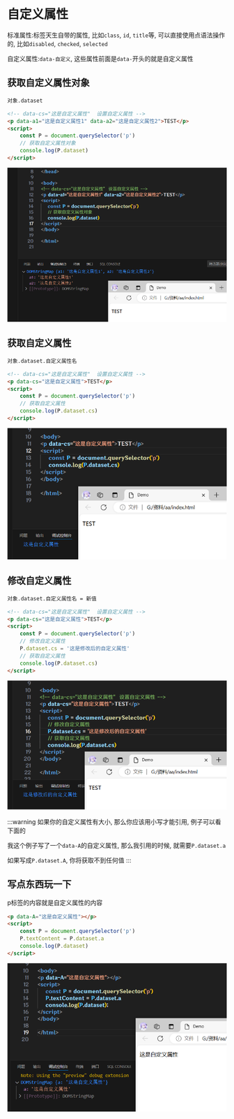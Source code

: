 # 自定义属性

标准属性:标签天生自带的属性, 比如`class`, `id`, `title`等, 可以直接使用点语法操作的, 比如`disabled`, `checked`, `selected`

自定义属性:`data-自定义`, 这些属性前面是`data-`开头的就是自定义属性

## 获取自定义属性对象

`对象.dataset`

```html
<!-- data-cs="这是自定义属性"  设置自定义属性 -->
<p data-a1="这是自定义属性1" data-a2="这是自定义属性2">TEST</p>
<script>
    const P = document.querySelector('p')
    // 获取自定义属性对象
    console.log(P.dataset)
</script>
```

![f352f6a8a94a091aaa22ad08cbd8674c5fdeb4ef](Assets/f352f6a8a94a091aaa22ad08cbd8674c5fdeb4ef.png)

## 获取自定义属性

`对象.dataset.自定义属性名`

```html
<!-- data-cs="这是自定义属性"  设置自定义属性 -->
<p data-cs="这是自定义属性">TEST</p>
<script>
    const P = document.querySelector('p')
    // 获取自定义属性
    console.log(P.dataset.cs)
</script>
```

![9b9997191a4c8ab1a4e4ce62bdc3e12ff828b9f6](Assets/9b9997191a4c8ab1a4e4ce62bdc3e12ff828b9f6.png)

## 修改自定义属性

`对象.dataset.自定义属性名 = 新值`

```html
<!-- data-cs="这是自定义属性"  设置自定义属性 -->
<p data-cs="这是自定义属性">TEST</p>
<script>
    const P = document.querySelector('p')
    // 修改自定义属性
    P.dataset.cs = '这是修改后的自定义属性'
    // 获取自定义属性
    console.log(P.dataset.cs)
</script>
```

![79e2154fad1fa55734a671fac15c5c4940eef815](Assets/79e2154fad1fa55734a671fac15c5c4940eef815.png)

:::warning
如果你的自定义属性有大小, 那么你应该用小写才能引用, 例子可以看下面的

我这个例子写了一个`data-A`的自定义属性, 那么我引用的时候, 就需要`P.dataset.a`

如果写成`P.dataset.A`, 你将获取不到任何值
:::

## 写点东西玩一下

p标签的内容就是自定义属性的内容

```html
<p data-A="这是自定义属性"></p>
<script>
    const P = document.querySelector('p')
    P.textContent = P.dataset.a
    console.log(P.dataset)
</script>
```

![4c7514724b80341ddf2fd7039d0ee91032a3db82](Assets/4c7514724b80341ddf2fd7039d0ee91032a3db82.png)
